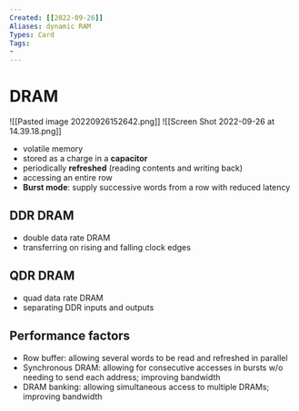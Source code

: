 ```yaml
---
Created: [[2022-09-26]]
Aliases: dynamic RAM
Types: Card
Tags: 
- 
---
```

# DRAM
![[Pasted image 20220926152642.png]]
![[Screen Shot 2022-09-26 at 14.39.18.png]]
- volatile memory
- stored as a charge in a **capacitor**
- periodically **refreshed** (reading contents and writing back)
- accessing an entire row
- **Burst mode**: supply successive words from a row with reduced latency

## DDR DRAM
- double data rate DRAM
- transferring on rising and falling clock edges

## QDR DRAM
- quad data rate DRAM
- separating DDR inputs and outputs

## Performance factors
- Row buffer: allowing several words to be read and refreshed in parallel
- Synchronous DRAM: allowing for consecutive accesses in bursts w/o needing to send each address; improving bandwidth
- DRAM banking: allowing simultaneous access to multiple DRAMs; improving bandwidth